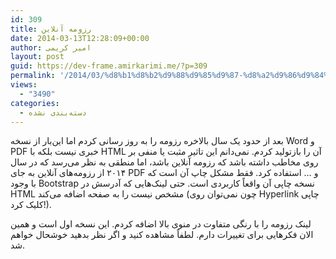 ```yaml
---
id: 309
title: رزومه آنلاین
date: 2014-03-13T12:28:09+00:00
author: امیر کریمی
layout: post
guid: https://dev-frame.amirkarimi.me/?p=309
permalink: '/2014/03/%d8%b1%d8%b2%d9%88%d9%85%d9%87-%d8%a2%d9%86%d9%84%d8%a7%db%8c%d9%86/'
views:
  - "3490"
categories:
  - دسته‌بندی نشده
---
```

بعد از حدود یک سال بالاخره رزومه را به روز رسانی کردم اما این‌بار از نسخه Word و PDF خبری نیست بلکه با HTML آن را بازتولید کردم. نمی‌دانم این تاثیر مثبت یا منفی بر روی مخاطب داشته باشد که رزومه آنلاین باشد، اما منطقی به نظر می‌رسد که در سال ۲۰۱۴ از رزومه‌های آنلاین به جای PDF و &#8230; استفاده کرد. فقط مشکل چاپ آن است که با وجود Bootstrap نسخه چاپی آن واقعاً کاربردی است. حتی لینک‌هایی که آدرسش در HTML مشخص نیست را به صفحه اضافه می‌کند (چون نمی‌توان روی Hyperlink چاپی کلیک کرد!).

لینک رزومه را با رنگی متفاوت در منوی بالا اضافه کردم. این نسخه اول است و همین الان فکر‌هایی برای تغییرات دارم. لطفاً مشاهده کنید و اگر نظر بدهید خوشحال خواهم شد.